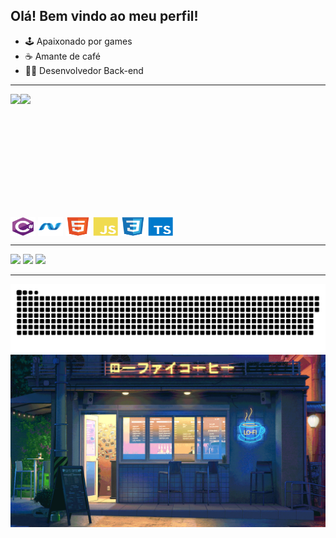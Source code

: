 ## Olá! Bem vindo ao meu perfil!

- 🕹 Apaixonado por games
- ☕ Amante de café
- 👨‍💻 Desenvolvedor Back-end

---

<div style="display: flex; flex-direction: row;">
  <img height="180em" src="https://github-readme-stats.vercel.app/api?username=NicollasLee&show_icons=true&theme=dracula&include_all_commits=true&count_private=true">
  <img height="180em" src="https://github-readme-stats.vercel.app/api/top-langs/?username=NicollasLee&layout=compact&theme=dracula">
</div>

<div style="display: inline-block"><br>
  <img align="center" alt="Nicollas-Csharp" height="30" width="40" src="https://raw.githubusercontent.com/devicons/devicon/master/icons/csharp/csharp-original.svg">
  <img align="center" alt="Nicollas-Net" height="30" width="40" src="https://raw.githubusercontent.com/devicons/devicon/master/icons/dot-net/dot-net-original.svg">
  <img align="center" alt="Nicollas-HTML" height="30" width="40" src="https://raw.githubusercontent.com/devicons/devicon/master/icons/html5/html5-original.svg">
  <img align="center" alt="Nicollas-Js" height="30" width="40" src="https://raw.githubusercontent.com/devicons/devicon/master/icons/javascript/javascript-plain.svg">
    <img align="center" alt="Nicollas-CSS" height="30" width="40" src="https://raw.githubusercontent.com/devicons/devicon/master/icons/css3/css3-original.svg">
  <img align="center" alt="Nicollas-Ts" height="30" width="40" src="https://raw.githubusercontent.com/devicons/devicon/master/icons/typescript/typescript-plain.svg">
</div>

---

<div> 
  
<a href="https://instagram.com/nicollas.lee" target="_blank"><img src="https://img.shields.io/badge/-Instagram-%23E4405F?style=for-the-badge&logo=instagram&logoColor=white" target="_blank"></a>
  <a href="https://www.linkedin.com/in/n%C3%ADcollas-richard-lee-83732b193/" target="_blank"><img src="https://img.shields.io/badge/-LinkedIn-%230077B5?style=for-the-badge&logo=linkedin&logoColor=white" target="_blank"></a> 
  <a href = "mailto:nicollasleeribeiro@gmail.com"><img src="https://img.shields.io/badge/-Gmail-%23333?style=for-the-badge&logo=gmail&logoColor=white" target="_blank"></a>
  
</div>

---

<picture>
  <source media="(prefers-color-scheme: dark)" srcset="https://raw.githubusercontent.com/NicollasLee/NicollasLee/output/github-contribution-grid-snake-dark.svg">
  <source media="(prefers-color-scheme: light)" srcset="https://raw.githubusercontent.com/NicollasLee/NicollasLee/output/github-contribution-grid-snake.svg">
  <img alt="github contribution grid snake animation" src="https://raw.githubusercontent.com/NicollasLee/NicollasLee/output/github-contribution-grid-snake.svg">
</picture>

<img src="https://raw.githubusercontent.com/NicollasLee/NicollasLee/main/coffe.gif" alt="GIF">


